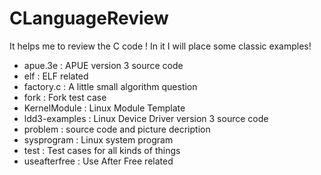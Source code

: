# CLanguageReview
It helps me to review the C code ! In it I will place some classic examples!

* apue.3e       : APUE version 3 source code
* elf           : ELF related 
* factory.c     : A little small algorithm question
* fork          : Fork test case
* KernelModule  : Linux Module Template
* ldd3-examples : Linux Device Driver version 3 source code
* problem       : source code and picture decription
* sysprogram    : Linux system program 
* test          : Test cases for all kinds of things
* useafterfree  : Use After Free related
